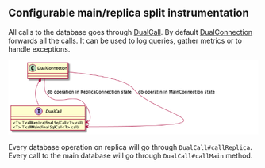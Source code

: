 ## Configurable main/replica split instrumentation

All calls to the database goes through [DualCall](../src/main/java/com/atlassian/db/replica/spi/DualCall.java).
By default [DualConnection](../src/main/java/com/atlassian/db/replica/api/DualConnection.java) forwards all the calls.
It can be used to log queries, gather metrics or to handle exceptions.

![Split](split-instrumentation.png "SplitInstrumentation")

Every database operation on replica will go through `DualCall#callReplica`.
Every call to the main database will go through `DualCall#callMain` method.
